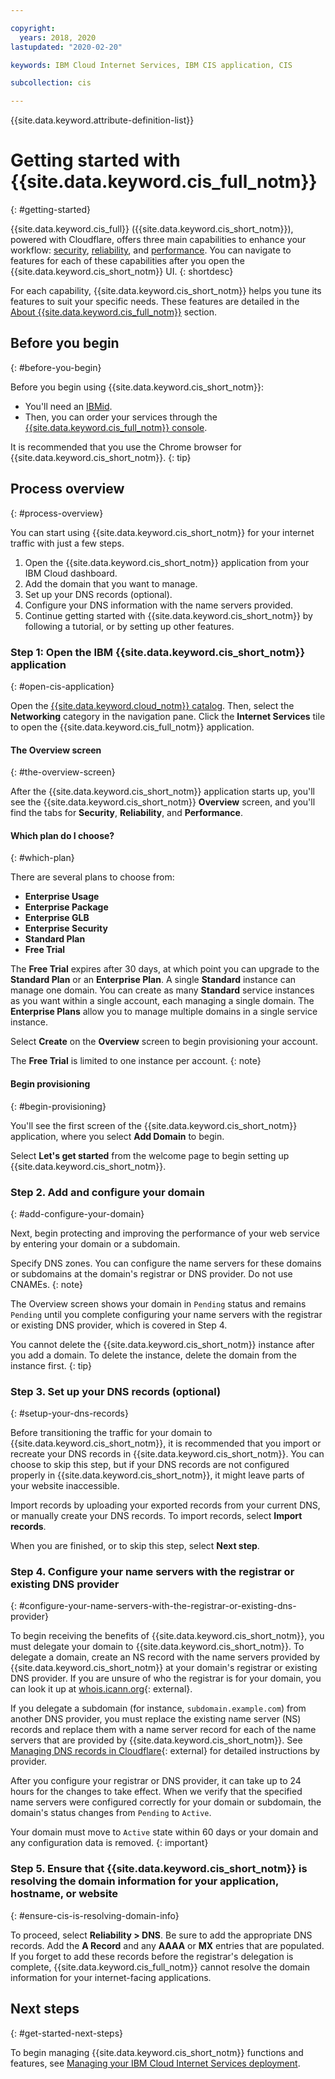 ```yaml
---

copyright:
  years: 2018, 2020
lastupdated: "2020-02-20"

keywords: IBM Cloud Internet Services, IBM CIS application, CIS

subcollection: cis

---
```


{{site.data.keyword.attribute-definition-list}}

# Getting started with {{site.data.keyword.cis_full_notm}}
{: #getting-started}

{{site.data.keyword.cis_full}} ({{site.data.keyword.cis_short_notm}}), powered with Cloudflare, offers three main capabilities to enhance your workflow: [security](/docs/cis?topic=cis-managing-cis-for-optimal-security), [reliability](/docs/cis?topic=cis-managing-your-cis-deployment-for-optimal-reliability), and [performance](/docs/cis?topic=cis-managing-your-cis-deployment-for-best-performance). You can navigate to features for each of these capabilities after you open the {{site.data.keyword.cis_short_notm}} UI.
{: shortdesc}

For each capability, {{site.data.keyword.cis_short_notm}} helps you tune its features to suit your specific needs. These features are detailed in the [About {{site.data.keyword.cis_full_notm}}](/docs/cis?topic=cis-about-ibm-cloud-internet-services-cis) section.

## Before you begin
{: #before-you-begin}

Before you begin using {{site.data.keyword.cis_short_notm}}:

* You'll need an [IBMid](https://www.ibm.com/account/reg/us-en/signup?formid=urx-19776). 
* Then, you can order your services through the [{{site.data.keyword.cis_full_notm}} console](/catalog/services/internet-services).

It is recommended that you use the Chrome browser for {{site.data.keyword.cis_short_notm}}.
{: tip}

## Process overview
{: #process-overview}

You can start using {{site.data.keyword.cis_short_notm}} for your internet traffic with just a few steps.

1. Open the {{site.data.keyword.cis_short_notm}} application from your IBM Cloud dashboard.
1. Add the domain that you want to manage.
1. Set up your DNS records (optional).
1. Configure your DNS information with the name servers provided.
1. Continue getting started with {{site.data.keyword.cis_short_notm}} by following a tutorial, or by setting up other features.

### Step 1: Open the IBM {{site.data.keyword.cis_short_notm}} application
{: #open-cis-application}

Open the [{{site.data.keyword.cloud_notm}} catalog](/catalog). Then, select the **Networking** category in the navigation pane. Click the **Internet Services** tile to open the {{site.data.keyword.cis_full_notm}} application.

#### The Overview screen
{: #the-overview-screen}

After the {{site.data.keyword.cis_short_notm}} application starts up, you'll see the {{site.data.keyword.cis_short_notm}} **Overview** screen, and you'll find the tabs for **Security**, **Reliability**, and **Performance**.

#### Which plan do I choose?
{: #which-plan}

There are several plans to choose from:

* **Enterprise Usage**
* **Enterprise Package**
* **Enterprise GLB**
* **Enterprise Security**
* **Standard Plan**
* **Free Trial**

The **Free Trial** expires after 30 days, at which point you can upgrade to the **Standard Plan** or an **Enterprise Plan**. A single **Standard** instance can manage one domain. You can create as many **Standard** service instances as you want within a single account, each managing a single domain. The **Enterprise Plans** allow you to manage multiple domains in a single service instance.

Select **Create** on the **Overview** screen to begin provisioning your account.

The **Free Trial** is limited to one instance per account.
{: note}

#### Begin provisioning
{: #begin-provisioning}

You'll see the first screen of the {{site.data.keyword.cis_short_notm}} application, where you select **Add Domain** to begin.

Select **Let's get started** from the welcome page to begin setting up {{site.data.keyword.cis_short_notm}}.

### Step 2. Add and configure your domain
{: #add-configure-your-domain}

Next, begin protecting and improving the performance of your web service by entering your domain or a subdomain.

Specify DNS zones. You can configure the name servers for these domains or subdomains at the domain's registrar or DNS provider. Do not use CNAMEs.
{: note}

The Overview screen shows your domain in `Pending` status and remains `Pending` until you complete configuring your name servers with the registrar or existing DNS provider, which is covered in Step 4.

You cannot delete the {{site.data.keyword.cis_short_notm}} instance after you add a domain. To delete the instance, delete the domain from the instance first.
{: tip}

### Step 3. Set up your DNS records (optional)
{: #setup-your-dns-records}

Before transitioning the traffic for your domain to {{site.data.keyword.cis_short_notm}}, it is recommended that you import or recreate your DNS records in {{site.data.keyword.cis_short_notm}}. You can choose to skip this step, but if your DNS records are not configured properly in {{site.data.keyword.cis_short_notm}}, it might leave parts of your website inaccessible.

Import records by uploading your exported records from your current DNS, or manually create your DNS records. To import records, select **Import records**.

When you are finished, or to skip this step, select **Next step**.

### Step 4. Configure your name servers with the registrar or existing DNS provider
{: #configure-your-name-servers-with-the-registrar-or-existing-dns-provider}

To begin receiving the benefits of {{site.data.keyword.cis_short_notm}}, you must delegate your domain to {{site.data.keyword.cis_short_notm}}. To delegate a domain, create an NS record with the name servers provided by {{site.data.keyword.cis_short_notm}} at your domain's registrar or existing DNS provider. If you are unsure of who the registrar is for your domain, you can look it up at [whois.icann.org](https://whois.icann.org/){: external}.

If you delegate a subdomain (for instance, `subdomain.example.com`) from another DNS provider, you must replace the existing name server (NS) records and replace them with a name server record for each of the name servers that are provided by {{site.data.keyword.cis_short_notm}}. See [Managing DNS records in Cloudflare](https://support.cloudflare.com/hc/en-us/articles/360019093151-Managing-DNS-records-in-Cloudflare){: external} for detailed instructions by provider.

After you configure your registrar or DNS provider, it can take up to 24 hours for the changes to take effect. When we verify that the specified name servers were configured correctly for your domain or subdomain, the domain's status changes from `Pending` to `Active`. 

Your domain must move to `Active` state within 60 days or your domain and any configuration data is removed.
{: important}

### Step 5. Ensure that {{site.data.keyword.cis_short_notm}} is resolving the domain information for your application, hostname, or website
{: #ensure-cis-is-resolving-domain-info}

To proceed, select **Reliability > DNS**. Be sure to add the appropriate DNS records. Add the **A Record** and any **AAAA** or **MX** entries that are populated. If you forget to add these records before the registrar's delegation is complete, {{site.data.keyword.cis_full_notm}} cannot resolve the domain information for your internet-facing applications.

## Next steps
{: #get-started-next-steps}

To begin managing {{site.data.keyword.cis_short_notm}} functions and features, see [Managing your IBM Cloud Internet Services deployment](/docs/cis?topic=cis-managing-your-cis-deployment).
